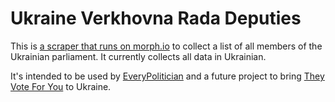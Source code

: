# Ukraine Verkhovna Rada Deputies

This is [a scraper that runs on morph.io](https://morph.io/openaustralia/ukraine_verkhovna_rada_deputies) to collect a list of all members of the Ukrainian parliament. It currently collects all data in Ukrainian.

It's intended to be used by [EveryPolitician](http://everypolitician.org/) and a future project to bring [They Vote For You](https://theyvoteforyou.org.au/) to Ukraine.
